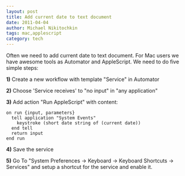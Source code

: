 ```yaml
---
layout: post
title: Add current date to text document
date: 2011-04-04
author: Michael Nikitochkin
tags: mac,applescript
category: tech
---
```


Often we need to add current date to text document.  For Mac users we have awesome tools as Automator and  AppleScript.
We need to do five simple steps:

__1)__ Create a new workflow with template "Service" in Automator

__2)__ Choose 'Service receives' to "no input" in "any application"

__3)__ Add action "Run AppleScript" with content:


```
on run {input, parameters}
  tell application "System Events"
    keystroke (short date string of (current date))
  end tell
  return input
end run
```

__4)__ Save the service

__5)__ Go To "System Preferences -> Keyboard -> Keyboard Shortcuts -> Services" and setup a shortcut for the service and enable it.

